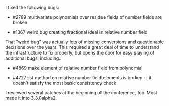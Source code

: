 I fixed the following bugs:

 * #2789 multivariate polynomials over residue fields of number fields are broken

 * #1367 weird bug creating fractional ideal in relative number field

That "weird bug" was actually lots of missing conversions and questionable decisions over the years.  This required a great deal of time to understand the infrastructure to fix properly, but opens the door for easy slaying of additional bugs, including...

 * #4869 make element of relative number field from polynomial

 * #4727 list method on relative number field elements is broken -- it doesn't satisfy the most basic consistency check

I reviewed several patches at the beginning of the conference, too.  Most made it into 3.3.0alpha2.
